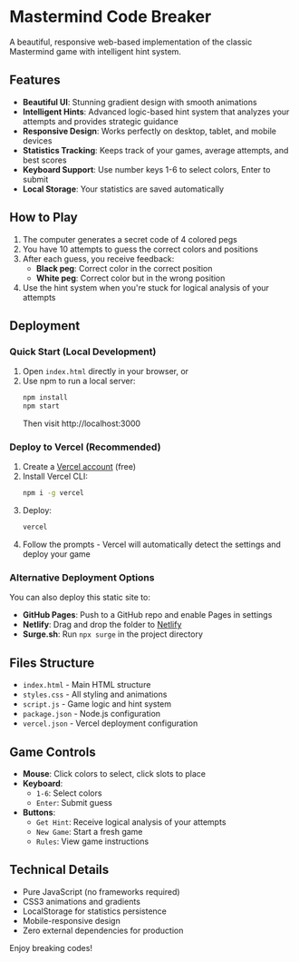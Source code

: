 # Mastermind Code Breaker

A beautiful, responsive web-based implementation of the classic Mastermind game with intelligent hint system.

## Features

- **Beautiful UI**: Stunning gradient design with smooth animations
- **Intelligent Hints**: Advanced logic-based hint system that analyzes your attempts and provides strategic guidance
- **Responsive Design**: Works perfectly on desktop, tablet, and mobile devices
- **Statistics Tracking**: Keeps track of your games, average attempts, and best scores
- **Keyboard Support**: Use number keys 1-6 to select colors, Enter to submit
- **Local Storage**: Your statistics are saved automatically

## How to Play

1. The computer generates a secret code of 4 colored pegs
2. You have 10 attempts to guess the correct colors and positions
3. After each guess, you receive feedback:
   - **Black peg**: Correct color in the correct position
   - **White peg**: Correct color but in the wrong position
4. Use the hint system when you're stuck for logical analysis of your attempts

## Deployment

### Quick Start (Local Development)

1. Open `index.html` directly in your browser, or
2. Use npm to run a local server:
   ```bash
   npm install
   npm start
   ```
   Then visit http://localhost:3000

### Deploy to Vercel (Recommended)

1. Create a [Vercel account](https://vercel.com) (free)
2. Install Vercel CLI:
   ```bash
   npm i -g vercel
   ```
3. Deploy:
   ```bash
   vercel
   ```
4. Follow the prompts - Vercel will automatically detect the settings and deploy your game

### Alternative Deployment Options

You can also deploy this static site to:
- **GitHub Pages**: Push to a GitHub repo and enable Pages in settings
- **Netlify**: Drag and drop the folder to [Netlify](https://netlify.com)
- **Surge.sh**: Run `npx surge` in the project directory

## Files Structure

- `index.html` - Main HTML structure
- `styles.css` - All styling and animations
- `script.js` - Game logic and hint system
- `package.json` - Node.js configuration
- `vercel.json` - Vercel deployment configuration

## Game Controls

- **Mouse**: Click colors to select, click slots to place
- **Keyboard**: 
  - `1-6`: Select colors
  - `Enter`: Submit guess
- **Buttons**:
  - `Get Hint`: Receive logical analysis of your attempts
  - `New Game`: Start a fresh game
  - `Rules`: View game instructions

## Technical Details

- Pure JavaScript (no frameworks required)
- CSS3 animations and gradients
- LocalStorage for statistics persistence
- Mobile-responsive design
- Zero external dependencies for production

Enjoy breaking codes!